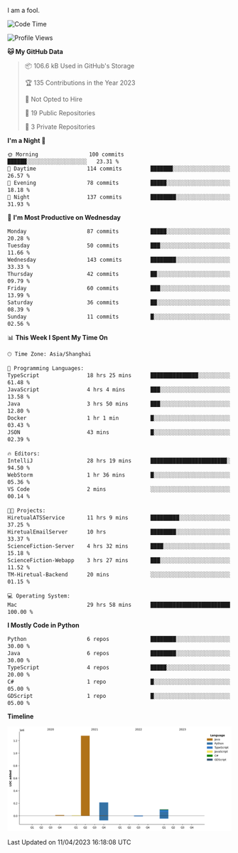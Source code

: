 I am a fool.

<!--START_SECTION:waka-->
![Code Time](http://img.shields.io/badge/Code%20Time-283%20hrs%2055%20mins-blue)

![Profile Views](http://img.shields.io/badge/Profile%20Views-3-blue)

**🐱 My GitHub Data** 

> 📦 106.6 kB Used in GitHub's Storage 
 > 
> 🏆 135 Contributions in the Year 2023
 > 
> 🚫 Not Opted to Hire
 > 
> 📜 19 Public Repositories 
 > 
> 🔑 3 Private Repositories 
 > 
**I'm a Night 🦉** 

```text
🌞 Morning                100 commits         ██████░░░░░░░░░░░░░░░░░░░   23.31 % 
🌆 Daytime                114 commits         ███████░░░░░░░░░░░░░░░░░░   26.57 % 
🌃 Evening                78 commits          █████░░░░░░░░░░░░░░░░░░░░   18.18 % 
🌙 Night                  137 commits         ████████░░░░░░░░░░░░░░░░░   31.93 % 
```
📅 **I'm Most Productive on Wednesday** 

```text
Monday                   87 commits          █████░░░░░░░░░░░░░░░░░░░░   20.28 % 
Tuesday                  50 commits          ███░░░░░░░░░░░░░░░░░░░░░░   11.66 % 
Wednesday                143 commits         ████████░░░░░░░░░░░░░░░░░   33.33 % 
Thursday                 42 commits          ██░░░░░░░░░░░░░░░░░░░░░░░   09.79 % 
Friday                   60 commits          ███░░░░░░░░░░░░░░░░░░░░░░   13.99 % 
Saturday                 36 commits          ██░░░░░░░░░░░░░░░░░░░░░░░   08.39 % 
Sunday                   11 commits          █░░░░░░░░░░░░░░░░░░░░░░░░   02.56 % 
```


📊 **This Week I Spent My Time On** 

```text
🕑︎ Time Zone: Asia/Shanghai

💬 Programming Languages: 
TypeScript               18 hrs 25 mins      ███████████████░░░░░░░░░░   61.48 % 
JavaScript               4 hrs 4 mins        ███░░░░░░░░░░░░░░░░░░░░░░   13.58 % 
Java                     3 hrs 50 mins       ███░░░░░░░░░░░░░░░░░░░░░░   12.80 % 
Docker                   1 hr 1 min          █░░░░░░░░░░░░░░░░░░░░░░░░   03.43 % 
JSON                     43 mins             █░░░░░░░░░░░░░░░░░░░░░░░░   02.39 % 

🔥 Editors: 
IntelliJ                 28 hrs 19 mins      ████████████████████████░   94.50 % 
WebStorm                 1 hr 36 mins        █░░░░░░░░░░░░░░░░░░░░░░░░   05.36 % 
VS Code                  2 mins              ░░░░░░░░░░░░░░░░░░░░░░░░░   00.14 % 

🐱‍💻 Projects: 
HiretualATSService       11 hrs 9 mins       █████████░░░░░░░░░░░░░░░░   37.25 % 
HiretualEmailServer      10 hrs              ████████░░░░░░░░░░░░░░░░░   33.37 % 
ScienceFiction-Server    4 hrs 32 mins       ████░░░░░░░░░░░░░░░░░░░░░   15.18 % 
ScienceFiction-Webapp    3 hrs 27 mins       ███░░░░░░░░░░░░░░░░░░░░░░   11.52 % 
TM-Hiretual-Backend      20 mins             ░░░░░░░░░░░░░░░░░░░░░░░░░   01.15 % 

💻 Operating System: 
Mac                      29 hrs 58 mins      █████████████████████████   100.00 % 
```

**I Mostly Code in Python** 

```text
Python                   6 repos             ████████░░░░░░░░░░░░░░░░░   30.00 % 
Java                     6 repos             ████████░░░░░░░░░░░░░░░░░   30.00 % 
TypeScript               4 repos             █████░░░░░░░░░░░░░░░░░░░░   20.00 % 
C#                       1 repo              █░░░░░░░░░░░░░░░░░░░░░░░░   05.00 % 
GDScript                 1 repo              █░░░░░░░░░░░░░░░░░░░░░░░░   05.00 % 
```



**Timeline**

![Lines of Code chart](https://raw.githubusercontent.com/VeejaLiu/VeejaLiu/master/assets/bar_graph.png)


 Last Updated on 11/04/2023 16:18:08 UTC
<!--END_SECTION:waka-->
